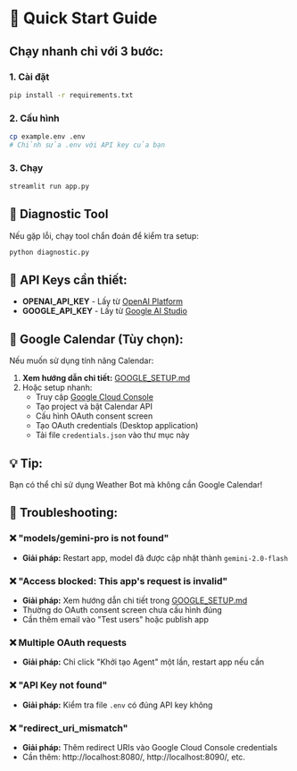 # 🚀 Quick Start Guide

## Chạy nhanh chỉ với 3 bước:

### 1. Cài đặt
```bash
pip install -r requirements.txt
```

### 2. Cấu hình
```bash
cp example.env .env
# Chỉnh sửa .env với API key của bạn
```

### 3. Chạy
```bash
streamlit run app.py
```

## 🔧 Diagnostic Tool

Nếu gặp lỗi, chạy tool chẩn đoán để kiểm tra setup:
```bash
python diagnostic.py
```

## 🔑 API Keys cần thiết:

- **OPENAI_API_KEY** - Lấy từ [OpenAI Platform](https://platform.openai.com/api-keys)
- **GOOGLE_API_KEY** - Lấy từ [Google AI Studio](https://makersuite.google.com/app/apikey)

## 📅 Google Calendar (Tùy chọn):

Nếu muốn sử dụng tính năng Calendar:
1. **Xem hướng dẫn chi tiết:** [GOOGLE_SETUP.md](GOOGLE_SETUP.md)
2. Hoặc setup nhanh:
   - Truy cập [Google Cloud Console](https://console.cloud.google.com/)
   - Tạo project và bật Calendar API
   - Cấu hình OAuth consent screen
   - Tạo OAuth credentials (Desktop application)
   - Tải file `credentials.json` vào thư mục này

## 💡 Tip:
Bạn có thể chỉ sử dụng Weather Bot mà không cần Google Calendar!

## 🔧 Troubleshooting:

### ❌ "models/gemini-pro is not found" 
- **Giải pháp:** Restart app, model đã được cập nhật thành `gemini-2.0-flash`

### ❌ "Access blocked: This app's request is invalid"
- **Giải pháp:** Xem hướng dẫn chi tiết trong [GOOGLE_SETUP.md](GOOGLE_SETUP.md)
- Thường do OAuth consent screen chưa cấu hình đúng
- Cần thêm email vào "Test users" hoặc publish app

### ❌ Multiple OAuth requests
- **Giải pháp:** Chỉ click "Khởi tạo Agent" một lần, restart app nếu cần

### ❌ "API Key not found"
- **Giải pháp:** Kiểm tra file `.env` có đúng API key không

### ❌ "redirect_uri_mismatch"
- **Giải pháp:** Thêm redirect URIs vào Google Cloud Console credentials
- Cần thêm: http://localhost:8080/, http://localhost:8090/, etc.
